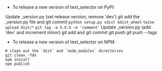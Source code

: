 - To release a new version of text_selector on PyPI:

Update _version.py (set release version, remove 'dev')
git add the _version.py file and git commit
`python setup.py sdist bdist_wheel`
`twine upload dist/*`
`git tag -a X.X.X -m 'comment'`
Update _version.py (add 'dev' and increment minor)
git add and git commit
git push
git push --tags

- To release a new version of text_selector on NPM:

```
# clean out the `dist` and `node_modules` directories
git clean -fdx
npm install
npm publish
```